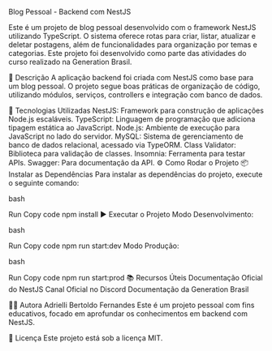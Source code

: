 Blog Pessoal - Backend com NestJS

Este é um projeto de blog pessoal desenvolvido com o framework NestJS utilizando TypeScript. O sistema oferece rotas para criar, listar, atualizar e deletar postagens, além de funcionalidades para organização por temas e categorias. Este projeto foi desenvolvido como parte das atividades do curso realizado na Generation Brasil.

📌 Descrição
A aplicação backend foi criada com NestJS como base para um blog pessoal. O projeto segue boas práticas de organização de código, utilizando módulos, serviços, controllers e integração com banco de dados.

🚀 Tecnologias Utilizadas
NestJS: Framework para construção de aplicações Node.js escaláveis.
TypeScript: Linguagem de programação que adiciona tipagem estática ao JavaScript.
Node.js: Ambiente de execução para JavaScript no lado do servidor.
MySQL: Sistema de gerenciamento de banco de dados relacional, acessado via TypeORM.
Class Validator: Biblioteca para validação de classes.
Insomnia: Ferramenta para testar APIs.
Swagger: Para documentação da API.
⚙️ Como Rodar o Projeto
📦 Instalar as Dependências
Para instalar as dependências do projeto, execute o seguinte comando:

bash

Run
Copy code
npm install
▶️ Executar o Projeto
Modo Desenvolvimento:

bash

Run
Copy code
npm run start:dev
Modo Produção:

bash

Run
Copy code
npm run start:prod
📚 Recursos Úteis
Documentação Oficial do NestJS
Canal Oficial no Discord
Documentação da Generation Brasil

👩‍💻 Autora
Adrielli Bertoldo Fernandes
Este é um projeto pessoal com fins educativos, focado em aprofundar os conhecimentos em backend com NestJS.

📝 Licença
Este projeto está sob a licença MIT.
